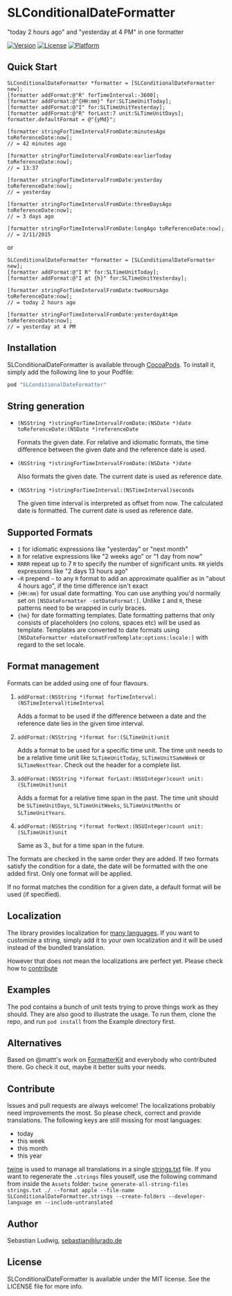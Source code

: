 # SLConditionalDateFormatter
"today 2 hours ago" and "yesterday at 4 PM" in one formatter

[![Version](https://img.shields.io/cocoapods/v/SLConditionalDateFormatter.svg?style=flat)](http://cocoapods.org/pods/SLConditionalDateFormatter)
[![License](https://img.shields.io/cocoapods/l/SLConditionalDateFormatter.svg?style=flat)](http://cocoapods.org/pods/SLConditionalDateFormatter)
[![Platform](https://img.shields.io/cocoapods/p/SLConditionalDateFormatter.svg?style=flat)](http://cocoapods.org/pods/SLConditionalDateFormatter)

## Quick Start

```objc
SLConditionalDateFormatter *formatter = [SLConditionalDateFormatter new];
[formatter addFormat:@"R" forTimeInterval:-3600];
[formatter addFormat:@"{HH:mm}" for:SLTimeUnitToday];
[formatter addFormat:@"I" for:SLTimeUnitYesterday];
[formatter addFormat:@"R" forLast:7 unit:SLTimeUnitDays];
formatter.defaultFormat = @"{yMd}";

[formatter stringForTimeIntervalFromDate:minutesAgo toReferenceDate:now];
// = 42 minutes ago

[formatter stringForTimeIntervalFromDate:earlierToday toReferenceDate:now];
// = 13:37

[formatter stringForTimeIntervalFromDate:yesterday toReferenceDate:now];
// = yesterday

[formatter stringForTimeIntervalFromDate:threeDaysAgo toReferenceDate:now];
// = 3 days ago

[formatter stringForTimeIntervalFromDate:longAgo toReferenceDate:now];
// = 2/11/2015
```

or

```objc
SLConditionalDateFormatter *formatter = [SLConditionalDateFormatter new];
[formatter addFormat:@"I R" for:SLTimeUnitToday];
[formatter addFormat:@"I at {h}" for:SLTimeUnitYesterday];

[formatter stringForTimeIntervalFromDate:twoHoursAgo toReferenceDate:now];
// = today 2 hours ago

[formatter stringForTimeIntervalFromDate:yesterdayAt4pm toReferenceDate:now];
// = yesterday at 4 PM
```

## Installation

SLConditionalDateFormatter is available through [CocoaPods](http://cocoapods.org). To install it, simply add the following line to your Podfile:

```ruby
pod "SLConditionalDateFormatter"
```

## String generation

- `(NSString *)stringForTimeIntervalFromDate:(NSDate *)date toReferenceDate:(NSDate *)referenceDate`
	
	Formats the given date. For relative and idiomatic formats, the time difference between the given date and the reference date is used.

- `(NSString *)stringForTimeIntervalFromDate:(NSDate *)date`

	Also formats the given date. The current date is used as reference date.
	
- `(NSString *)stringForTimeInterval:(NSTimeInterval)seconds`

	The given time interval is interpreted as offset from now. The calculated date is formatted. The current date is used as reference date.

## Supported Formats

- `I` for idiomatic expressions like "yesterday" or "next month"
- `R` for relative expressions like "2 weeks ago" or "1 day from now"
- `RRRR` repeat up to 7 `R` to specify the number of significant units. `RR` yields expressions like "2 days 13 hours ago"
- `~R` prepend `~` to any `R` format to add an approximate qualifier as in "about 4 hours ago", if the time difference isn't exact
- `{HH:mm}` for usual date formatting. You can use anything you'd normally set on `[NSDateFormatter -setDateFormat:]`. Unlike `I` and `R`, these patterns need to be wrapped in curly braces.
- `{hm}` for date formatting templates. Date formatting patterns that only consists of placeholders (no colons, spaces etc) will be used as template. Templates are converted to date formats using `[NSDateFormatter
+dateFormatFromTemplate:options:locale:]` with regard to the set locale.

## Format management

Formats can be added using one of four flavours.

1. `addFormat:(NSString *)format forTimeInterval:(NSTimeInterval)timeInterval`
	
	Adds a format to be used if the difference between a date and the reference date lies in the given time interval.

2. `addFormat:(NSString *)format for:(SLTimeUnit)unit`

	 Adds a format to be used for a specific time unit. The time unit needs to be a relative time unit like `SLTimeUnitToday`, `SLTimeUnitSameWeek` or `SLTimeNextYear`. Check out the header for a complete list.

3. `addFormat:(NSString *)format forLast:(NSUInteger)count unit:(SLTimeUnit)unit`

	Adds a format for a relative time span in the past. The time unit should be `SLTimeUnitDays`, `SLTimeUnitWeeks`, `SLTimeUnitMonths` or `SLTimeUnitYears`.

4. `addFormat:(NSString *)format forNext:(NSUInteger)count unit:(SLTimeUnit)unit`

	Same as 3., but for a time span in the future.


The formats are checked in the same order they are added. If two formats satisfy the condition for a date, the date will be formatted with the one added first. Only one format will be applied.

If no format matches the condition for a given date, a default format will be used (if specified).

## Localization

The library provides localization for [many languages](https://github.com/sebastianludwig/SLConditionalDateFormatter/tree/master/Pod/Assets). If you want to customize a string, simply add it to your own localization and it will be used instead of the bundled translation.

However that does not mean the localizations are perfect yet. Please check how to [contribute](#contribute)

## Examples

The pod contains a bunch of unit tests trying to prove things work as they should. They are also good to illustrate the usage. To run them, clone the repo, and run `pod install` from the Example directory first.

## Alternatives

Based on @mattt's work on [FormatterKit](https://github.com/mattt/FormatterKit) and everybody who contributed there. Go check it out, maybe it better suits your needs.

## Contribute

Issues and pull requests are always welcome! The localizations probably need improvements the most. So please check, correct and provide translations. The following keys are still missing for most languages:

- today
- this week
- this month
- this year

[twine](https://github.com/mobiata/twine) is used to manage all translations in a single [strings.txt](https://github.com/sebastianludwig/SLConditionalDateFormatter/tree/master/Pod/Assets/strings.txt) file. If you want to regenerate the `.strings` files youself, use the following command from inside the `Assets` folder: `twine generate-all-string-files strings.txt ./ --format apple --file-name SLConditionalDateFormatter.strings --create-folders --developer-language en --include-untranslated`

## Author

Sebastian Ludwig, sebastian@lurado.de

## License

SLConditionalDateFormatter is available under the MIT license. See the LICENSE file for more info.
